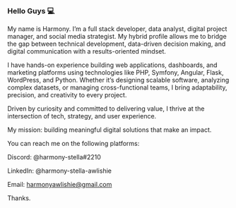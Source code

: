 ### Hello Guys 💻

My name is Harmony. I’m a full stack developer, data analyst, digital project manager, and social media strategist. My hybrid profile allows me to bridge the gap between technical development, data-driven decision making, and digital communication with a results-oriented mindset.

I have hands-on experience building web applications, dashboards, and marketing platforms using technologies like PHP, Symfony, Angular, Flask, WordPress, and Python. Whether it’s designing scalable software, analyzing complex datasets, or managing cross-functional teams, I bring adaptability, precision, and creativity to every project.

Driven by curiosity and committed to delivering value, I thrive at the intersection of tech, strategy, and user experience.

My mission: building meaningful digital solutions that make an impact.

You can reach me on the following platforms:

Discord: @harmony-stella#2210

LinkedIn: @harmony-stella-awlishie

Email: harmonyawlishie@gmail.com

Thanks.
